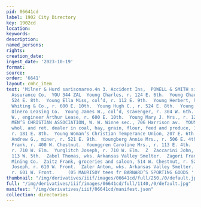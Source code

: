 ```yaml
---
pid: 06641cd
label: 1902 City Directory
key: 1902cd
location: 
keywords: 
description: 
named_persons: 
rights: 
creation_date: 
ingest_date: '2023-10-19'
format: 
source: 
order: '6641'
layout: cmhc_item
text: 'Milner & Hurd sarisonareo.4n 3. Accident Ins,  POWELL & SMITH sistimm ». Northern
  Assurance Co,  YOU 344 ZAL  Young Charles, r. 124 E. 6th.  Young Charles W., r.
  524 E. 8th.  Young Ella Miss, col’d, r. 112 E. 9th.  Young Herbert, helper C. C.
  Whiting & Co., r. 600 E. 10th.  Young Hugh C., r. 524 E. 8th.  Young H. D., miner
  Dinero Leasing Co.  Young James W., col’d, scavenger, r. 304 W. 6th.  Young John
  W., engineer Arthur Lease, r. 600 E. 10th.  Young Mary J. Mrs., r. 124 E. 6th.  YOUNG
  MEN’S CHRISTIAN ASSOCIATION, W. W. Winne sec., 706 Harrison av.  YOUNG WILLIAM A.,
  whol. and ret. dealer in coal, hay, grain, flour, feed and produce, 12th, cor. Poplar,
  r. 181 E. 8th.  Young Woman’s Christian Temperance Union, 207 E. 6th.  Youngberg
  Andrew G., miner, r. 521 E. 9th.  Youngberg Annie Mrs., r. 506 E. 4th.  Younger
  Frank, r. 400 W. Chestnut.  Younggren Caroline Mrs., r. 113 E. 4th.  Yurglitch John,
  r. 710 W. Elm.  Yurglitch Joseph, r. 710 W. Elm.  Z  Zaccarini John, engineer, r.
  113 W. 5th.  Zabel Thomas, wks. Arkansas Valley Smelter.  Zagori Frank, miner Phoenix
  Mining Co.  Zaitz Frank, groceries and saloon, 514 W. Chestnut, r. 520 W. Chestnut.  Zaitz
  Joseph, r. 610 W. Front.  Zaler Anton, wks. Arkansas Valley Smelter.  Zaller Frank,
  r. 601 W. Front.     (05 MAURISOY tees fr BARNARD’S SPORTING GOODS '
thumbnail: "/img/derivatives/iiif/images/06641cd/full/250,/0/default.jpg"
full: "/img/derivatives/iiif/images/06641cd/full/1140,/0/default.jpg"
manifest: "/img/derivatives/iiif/06641cd/manifest.json"
collection: directories
---
```

